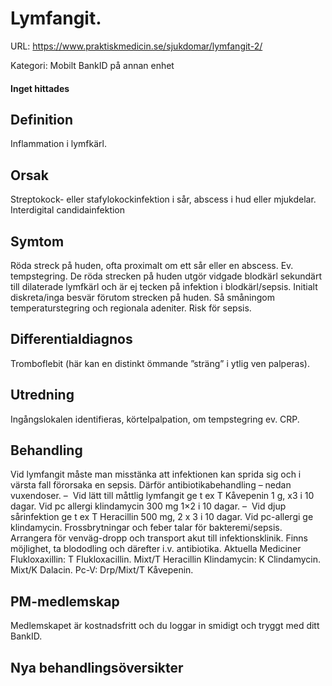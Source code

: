 # Lymfangit.

URL: https://www.praktiskmedicin.se/sjukdomar/lymfangit-2/



Kategori: Mobilt BankID på annan enhet

#### Inget hittades

## Definition

Inflammation i lymfkärl.

## Orsak

Streptokock- eller stafylokockinfektion i sår, abscess i hud eller mjukdelar. Interdigital candidainfektion

## Symtom

Röda streck på huden, ofta proximalt om ett sår eller en abscess. Ev. tempstegring. De röda strecken på huden utgör vidgade blodkärl sekundärt till dilaterade lymfkärl och är ej tecken på infektion i blodkärl/sepsis. Initialt diskreta/inga besvär förutom strecken på huden. Så småningom temperaturstegring och regionala adeniter. Risk för sepsis.

## Differentialdiagnos

Tromboflebit (här kan en distinkt ömmande ”sträng” i ytlig ven palperas).

## Utredning

Ingångslokalen identifieras, körtelpalpation, om tempstegring ev. CRP.

## Behandling

Vid lymfangit måste man misstänka att infektionen kan sprida sig och i värsta fall förorsaka en sepsis. Därför antibiotikabehandling – nedan vuxendoser.
–  Vid lätt till måttlig lymfangit ge t ex T Kåvepenin 1 g, x3 i 10 dagar. Vid pc allergi klindamycin 300 mg 1×2 i 10 dagar.
–  Vid djup sårinfektion ge t ex T Heracillin 500 mg, 2 x 3 i 10 dagar. Vid pc-allergi ge klindamycin.
Frossbrytningar och feber talar för bakteremi/sepsis. Arrangera för venväg-dropp och transport akut till infektionsklinik. Finns möjlighet, ta blododling och därefter i.v. antibiotika.
Aktuella Mediciner
Flukloxaxillin: T Flukloxacillin. Mixt/T Heracillin
Klindamycin: K Clindamycin. Mixt/K Dalacin.
Pc-V: Drp/Mixt/T Kåvepenin.

## PM-medlemskap

Medlemskapet är kostnadsfritt och du loggar in smidigt och tryggt med ditt BankID.

## Nya behandlingsöversikter

